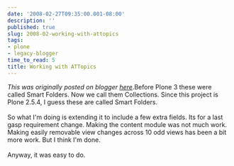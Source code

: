 ```yaml
---
date: '2008-02-27T09:35:00.001-08:00'
description: ''
published: true
slug: 2008-02-working-with-attopics
tags:
- plone
- legacy-blogger
time_to_read: 5
title: Working with ATTopics
---
```


*This was originally posted on blogger [here](https://pydanny.blogspot.com/2008/02/working-with-attopics.html)*.Before Plone 3 these were called Smart Folders.  Now we call them Collections.  Since this project is Plone 2.5.4, I guess these are called Smart Folders.<br /><br />So what I'm doing is extending it to include a few extra fields.  Its for a last gasp requirement change. Making the content module was not much work.  Making easily removable view changes across 10 odd views has been a bit more work.  But I think I'm done.<br /><br />Anyway, it was easy to do.